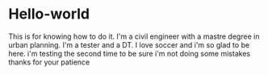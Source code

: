 # Hello-world
This is for knowing how to do it.
I'm a civil engineer with a mastre degree in urban planning.
I'm a tester and a DT. I love soccer and i'm so glad to be here.
i'm testing the second time to be sure i'm not doing some mistakes
thanks for your patience
